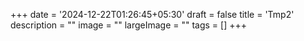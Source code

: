 +++
date = '2024-12-22T01:26:45+05:30'
draft = false
title = 'Tmp2'
description = ""
image = ""
largeImage = ""
tags = []
+++